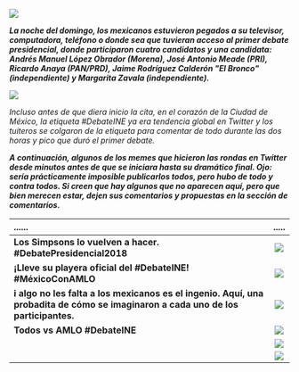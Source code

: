 ![](https://images.cooltext.com/5136312.png)



***La noche del domingo, los mexicanos estuvieron pegados a su televisor, computadora, teléfono o donde sea que tuvieran acceso al primer debate presidencial, donde participaron cuatro candidatos y una candidata: Andrés Manuel López Obrador (Morena), José Antonio Meade (PRI), Ricardo Anaya (PAN/PRD), Jaime Rodríguez Calderón "El Bronco" (independiente) y Margarita Zavala (independiente).***

![](https://elsemanario.com/wp-content/uploads/2018/04/debate_presidencial-620x330.jpg)

*Incluso antes de que diera inicio la cita, en el corazón de la Ciudad de México, la etiqueta #DebateINE ya era tendencia global en Twitter y los tuiteros se colgaron de la etiqueta para comentar de todo durante las dos horas y pico que duró el primer debate.*

***A continuación, algunos de los memes que hicieron las rondas en Twitter desde minutos antes de que se iniciara hasta su dramático final. Ojo: sería prácticamente imposible publicarlos todos, pero hubo de todo y contra todos. Si creen que hay algunos que no aparecen aquí, pero que bien merecen estar, dejen sus comentarios y propuestas en la sección de comentarios.***

| ...... | .....|
| :------- | :------: |
| **Los Simpsons lo vuelven a hacer. #DebatePresidencial2018**   |  ![](https://pbs.twimg.com/media/Dbazk6hU8AA_2lT.jpg)  |
|  **¡Lleve su playera oficial del #DebateINE! #MéxicoConAMLO** |  ![](https://pbs.twimg.com/media/DbaBfwRU8AA_eoF.jpg)   |
| **i algo no les falta a los mexicanos es el ingenio. Aquí, una probadita de cómo se imaginaron a cada uno de los participantes.**  | ![](https://pbs.twimg.com/media/DbddnVLVQAA0Fpj.jpg) |
| **Todos vs AMLO #DebateINE** | ![](https://pbs.twimg.com/media/DbbjYODVMAADCJu.jpg)|
| | ![](https://www.debate.com.mx/export/sites/debate/img/2018/04/22/2659c845-5672-4c35-ad3d-96c644280b42.jpg_1266214893.jpg) |
| | ![](https://www.debate.com.mx/export/sites/debate/img/2018/04/22/31131101_1627261623988943_190201419817549824_n.png_1124587305.png) |
